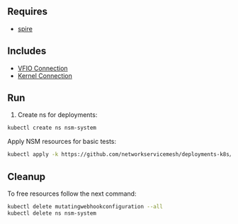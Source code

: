 ## Requires

- [spire](../spire)

## Includes

- [VFIO Connection](../use-cases/Vfio2Noop)
- [Kernel Connection](../use-cases/SriovKernel2Noop)

## Run

1. Create ns for deployments:
```bash
kubectl create ns nsm-system
```

Apply NSM resources for basic tests:
```bash
kubectl apply -k https://github.com/networkservicemesh/deployments-k8s/examples/sriov?ref=f206f3404e2b44fc1a2c5e53e063dd35d7a11b46
```

## Cleanup

To free resources follow the next command:
```bash
kubectl delete mutatingwebhookconfiguration --all
kubectl delete ns nsm-system
```
